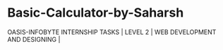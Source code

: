 # Basic-Calculator-by-Saharsh
OASIS-INFOBYTE INTERNSHIP TASKS  |  LEVEL 2  |  WEB DEVELOPMENT AND DESIGNING | 
